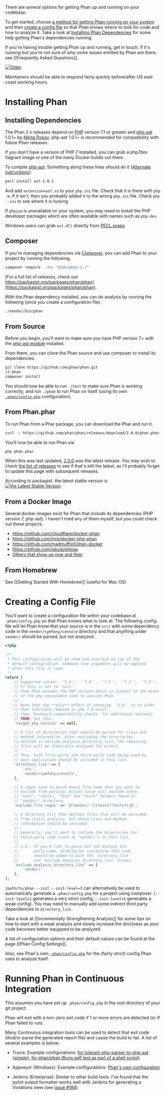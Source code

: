 There are several options for getting Phan up and running on your codebase.

To get started, choose [a method for getting Phan running on your system](https://github.com/phan/phan/wiki/Getting-Started#installing-phan) and then [create a config file](https://github.com/phan/phan/wiki/Getting-Started#creating-a-config-file) so that Phan knows where to look for code and how to analyze it. Take a look at [Installing Phan Dependencies](https://github.com/phan/phan/wiki/Getting-Started#installing-dependencies) for some help getting Phan's dependencies running.

If you're having trouble getting Phan up and running, get in touch.
If it's running but you're not sure of why some issues emitted by Phan are there, see [[Frequently Asked Questions]].

[![Gitter](https://badges.gitter.im/phan/phan.svg)](https://gitter.im/phan/phan?utm_source=badge&utm_medium=badge&utm_campaign=pr-badge)

Maintainers should be able to respond fairly quickly before/after US east coast working hours.

# Installing Phan


## Installing Dependencies

The Phan 2.x releases depend on [PHP](http://php.net/) version 7.1 or greater and [php-ast](https://github.com/nikic/php-ast) 1.0.1+ by [Nikita Popov](https://github.com/nikic).
php-ast 1.0.1+ is recommended for compatibility with future Phan releases.

If you don't have a version of PHP 7 installed, you can grab a php7dev Vagrant image or one of the many Docker builds out there.

To compile [php-ast](https://github.com/nikic/php-ast): Something along these lines should do it ([Alternate instructions](https://github.com/nikic/php-ast#installation)):

```sh
pecl install ast-1.0.1
```

And add `extension=ast.so` to your `php.ini` file. Check that it is there with `php -m`.
If it isn't, then you probably added it to the wrong `php.ini` file.
Check `php --ini` to see where it is looking.

If `phpize` is unavailable on your system, you may need to install the PHP developer
packages which are often available with names such as `php-dev`.

Windows users can grab `ast.dll` directly from [PECL snaps](http://windows.php.net/downloads/pecl/snaps/ast/)

## Composer

If you're managing dependencies via [Composer](https://getcomposer.org/), you can add Phan to your project by running the following.

```sh
composer require --dev "phan/phan:2.x"
```

[For a full list of releases, check out https://packagist.org/packages/phan/phan](https://packagist.org/packages/phan/phan).

With the Phan dependency installed, you can do analysis by running the following (once you create a configuration file).

```sh
./vendor/bin/phan
```

## From Source

Before you begin, you'll want to make sure you have PHP version 7+ with the [php-ast module](https://github.com/nikic/php-ast) installed.

From there, you can clone the Phan source and use composer to install its dependencies.

```sh
git clone https://github.com/phan/phan.git
cd phan
composer install
```

You should now be able to run `./test` to make sure Phan is working correctly, and run `./phan` to run Phan on itself (using its own [`.phan/config.php`](https://github.com/phan/phan/blob/master/.phan/config.php) configuration).

## From Phan.phar

To run Phan from a Phar package, you can download the Phar and run it.

```sh
curl -L https://github.com/phan/phan/releases/download/2.0.0/phan.phar -o phan.phar
```

You'll now be able to run Phan via

```sh
php phan.phar
```

When this was last updated, [2.0.0](https://github.com/phan/phan/releases/tag/2.0.0) was the latest release. You may wish to check [the list of releases](https://github.com/phan/phan/releases) to see if that's still the latest, as I'll probably forget to update this page with subsequent releases.

According to packagist, the latest stable version is [![the Latest Stable Version](https://img.shields.io/packagist/v/phan/phan.svg)](https://packagist.org/packages/phan/phan)

## From a Docker Image

Several docker images exist for Phan that include its dependencies (PHP version 7, php-ast). I haven't tried any of them myself, but you could check out these projects.

* https://github.com/cloudflare/docker-phan
* https://github.com/mre/docker-php-phan
* https://github.com/madmuffin1/phan-docker
* https://github.com/jakzal/phpqa
* [Others that show up now and then](https://www.google.com/webhp#q=phan%20docker)

## From Homebrew

See [[Getting Started With Homebrew]] (useful for Mac OS)

# Creating a Config File

You'll want to create a configuration file within your codebase at `.phan/config.php` so that Phan knows what to look at. The following config file will let Phan know that your source is in the `src/` with some dependency code in the `vendor/symfony/console` directory and that anything under `vendor/` should be parsed, but not analyzed.

```php
<?php

/**
 * This configuration will be read and overlaid on top of the
 * default configuration. Command-line arguments will be applied
 * after this file is read.
 */
return [
    // Supported values: `'5.6'`, `'7.0'`, `'7.1'`, `'7.2'`, `'7.3'`, `null`.
    // If this is set to `null`,
    // then Phan assumes the PHP version which is closest to the minor version
    // of the php executable used to execute Phan.
    //
    // Note that the **only** effect of choosing `'5.6'` is to infer
    // that functions removed in php 7.0 exist.
    // (See `backward_compatibility_checks` for additional options)
    // TODO: Set this.
    'target_php_version' => null,

    // A list of directories that should be parsed for class and
    // method information. After excluding the directories
    // defined in exclude_analysis_directory_list, the remaining
    // files will be statically analyzed for errors.
    //
    // Thus, both first-party and third-party code being used by
    // your application should be included in this list.
    'directory_list' => [
        'src',
        'vendor/symfony/console',
    ],

    // A regex used to match every file name that you want to
    // exclude from parsing. Actual value will exclude every
    // "test", "tests", "Test" and "Tests" folders found in
    // "vendor/" directory.
    'exclude_file_regex' => '@^vendor/.*/(tests?|Tests?)/@',

    // A directory list that defines files that will be excluded
    // from static analysis, but whose class and method
    // information should be included.
    //
    // Generally, you'll want to include the directories for
    // third-party code (such as "vendor/") in this list.
    //
    // n.b.: If you'd like to parse but not analyze 3rd
    //       party code, directories containing that code
    //       should be added to both the `directory_list`
    //       and `exclude_analysis_directory_list` arrays.
    'exclude_analysis_directory_list' => [
        'vendor/'
    ],
];
```

`/path/to/phan --init --init-level=3` can alternatively be used to automatically generate a `.phan/config.php` for a project using composer. (`--init-level=1` generates a very strict config, `--init-level=5` generates a weak config). You may need to manually add some indirect third party dependencies to `directory_list`.

Take a look at [[Incrementally Strengthening Analysis]] for some tips on how to start with a weak analysis and slowly increase the strictness as your code becomes better equipped to be analyzed.

A list of configuration options and their default values can be found at the page [[Phan Config Settings]].

Also, see Phan's own [`.phan/config.php`](https://github.com/phan/phan/blob/master/.phan/config.php) for the (fairly strict) config Phan uses to analyze itself.

# Running Phan in Continuous Integration

This assumes you have set up `.phan/config.php` in the root directory of your git project.

Phan will exit with a non-zero exit code if 1 or more errors are detected (or if Phan failed to run).

Many Continuous integration tools can be used to detect that exit code (And/or parse the generated report file) and cause the build to fail. A list of several examples is below:

- Travis: Example configurations: [for tolerant-php-parser-to-php-ast (simple)](https://github.com/TysonAndre/tolerant-php-parser-to-php-ast/blob/master/.travis.yml), [for phan/phan (Runs self test as part of a shell script)](https://github.com/phan/phan/blob/master/.travis.yml)

- Appveyor (Windows): Example configurations: [Phan's own configuration](https://github.com/phan/phan/blob/2.0.0/.appveyor.yml#L99-L100)

- Jenkins (Enterprise): Similar to other build tools. I've found that the pylint output formatter works well with Jenkins for generating a Violations view (see [issue #184](https://github.com/phan/phan/issues/184)).

